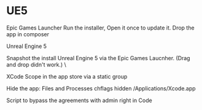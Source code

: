 # UE5
Epic Games Launcher
Run the installer, Open it once to update it. 
Drop the app in composer

Unreal Engine 5

Snapshot the install Unreal Engine 5 via the Epic Games Laucnher.
\(Drag and drop didn't work.) \

XCode
Scope in the app store via a static group

Hide the app:
Files and Processes
chflags hidden /Applications/Xcode.app

Script to bypass the agreements with admin right in Code
